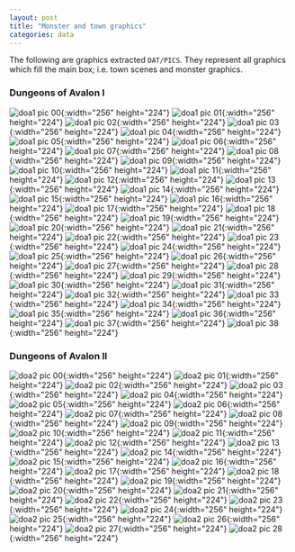 ```yaml
---
layout: post
title: "Monster and town graphics"
categories: data
---
```


The following are graphics extracted `DAT/PICS`. They represent all graphics
which fill the main box; i.e. town scenes and monster graphics.

### Dungeons of Avalon I

![doa1 pic 00](../images/doa1_pic_00.png "doa1 pic 00"){:width="256" height="224"}
![doa1 pic 01](../images/doa1_pic_01.png "doa1 pic 01"){:width="256" height="224"}
![doa1 pic 02](../images/doa1_pic_02.png "doa1 pic 02"){:width="256" height="224"}
![doa1 pic 03](../images/doa1_pic_03.png "doa1 pic 03"){:width="256" height="224"}
![doa1 pic 04](../images/doa1_pic_04.png "doa1 pic 04"){:width="256" height="224"}
![doa1 pic 05](../images/doa1_pic_05.png "doa1 pic 05"){:width="256" height="224"}
![doa1 pic 06](../images/doa1_pic_06.png "doa1 pic 06"){:width="256" height="224"}
![doa1 pic 07](../images/doa1_pic_07.png "doa1 pic 07"){:width="256" height="224"}
![doa1 pic 08](../images/doa1_pic_08.png "doa1 pic 08"){:width="256" height="224"}
![doa1 pic 09](../images/doa1_pic_09.png "doa1 pic 09"){:width="256" height="224"}
![doa1 pic 10](../images/doa1_pic_10.png "doa1 pic 10"){:width="256" height="224"}
![doa1 pic 11](../images/doa1_pic_11.png "doa1 pic 11"){:width="256" height="224"}
![doa1 pic 12](../images/doa1_pic_12.png "doa1 pic 12"){:width="256" height="224"}
![doa1 pic 13](../images/doa1_pic_13.png "doa1 pic 13"){:width="256" height="224"}
![doa1 pic 14](../images/doa1_pic_14.png "doa1 pic 14"){:width="256" height="224"}
![doa1 pic 15](../images/doa1_pic_15.png "doa1 pic 15"){:width="256" height="224"}
![doa1 pic 16](../images/doa1_pic_16.png "doa1 pic 16"){:width="256" height="224"}
![doa1 pic 17](../images/doa1_pic_17.png "doa1 pic 17"){:width="256" height="224"}
![doa1 pic 18](../images/doa1_pic_18.png "doa1 pic 18"){:width="256" height="224"}
![doa1 pic 19](../images/doa1_pic_19.png "doa1 pic 19"){:width="256" height="224"}
![doa1 pic 20](../images/doa1_pic_20.png "doa1 pic 20"){:width="256" height="224"}
![doa1 pic 21](../images/doa1_pic_21.png "doa1 pic 21"){:width="256" height="224"}
![doa1 pic 22](../images/doa1_pic_22.png "doa1 pic 22"){:width="256" height="224"}
![doa1 pic 23](../images/doa1_pic_23.png "doa1 pic 23"){:width="256" height="224"}
![doa1 pic 24](../images/doa1_pic_24.png "doa1 pic 24"){:width="256" height="224"}
![doa1 pic 25](../images/doa1_pic_25.png "doa1 pic 25"){:width="256" height="224"}
![doa1 pic 26](../images/doa1_pic_26.png "doa1 pic 26"){:width="256" height="224"}
![doa1 pic 27](../images/doa1_pic_27.png "doa1 pic 27"){:width="256" height="224"}
![doa1 pic 28](../images/doa1_pic_28.png "doa1 pic 28"){:width="256" height="224"}
![doa1 pic 29](../images/doa1_pic_29.png "doa1 pic 29"){:width="256" height="224"}
![doa1 pic 30](../images/doa1_pic_30.png "doa1 pic 30"){:width="256" height="224"}
![doa1 pic 31](../images/doa1_pic_31.png "doa1 pic 31"){:width="256" height="224"}
![doa1 pic 32](../images/doa1_pic_32.png "doa1 pic 32"){:width="256" height="224"}
![doa1 pic 33](../images/doa1_pic_33.png "doa1 pic 33"){:width="256" height="224"}
![doa1 pic 34](../images/doa1_pic_34.png "doa1 pic 34"){:width="256" height="224"}
![doa1 pic 35](../images/doa1_pic_35.png "doa1 pic 35"){:width="256" height="224"}
![doa1 pic 36](../images/doa1_pic_36.png "doa1 pic 36"){:width="256" height="224"}
![doa1 pic 37](../images/doa1_pic_37.png "doa1 pic 37"){:width="256" height="224"}
![doa1 pic 38](../images/doa1_pic_38.png "doa1 pic 38"){:width="256" height="224"}

### Dungeons of Avalon II

![doa2 pic 00](../images/doa2_pic_00.png "doa2 pic 00"){:width="256" height="224"}
![doa2 pic 01](../images/doa2_pic_01.png "doa2 pic 01"){:width="256" height="224"}
![doa2 pic 02](../images/doa2_pic_02.png "doa2 pic 02"){:width="256" height="224"}
![doa2 pic 03](../images/doa2_pic_03.png "doa2 pic 03"){:width="256" height="224"}
![doa2 pic 04](../images/doa2_pic_04.png "doa2 pic 04"){:width="256" height="224"}
![doa2 pic 05](../images/doa2_pic_05.png "doa2 pic 05"){:width="256" height="224"}
![doa2 pic 06](../images/doa2_pic_06.png "doa2 pic 06"){:width="256" height="224"}
![doa2 pic 07](../images/doa2_pic_07.png "doa2 pic 07"){:width="256" height="224"}
![doa2 pic 08](../images/doa2_pic_08.png "doa2 pic 08"){:width="256" height="224"}
![doa2 pic 09](../images/doa2_pic_09.png "doa2 pic 09"){:width="256" height="224"}
![doa2 pic 10](../images/doa2_pic_10.png "doa2 pic 10"){:width="256" height="224"}
![doa2 pic 11](../images/doa2_pic_11.png "doa2 pic 11"){:width="256" height="224"}
![doa2 pic 12](../images/doa2_pic_12.png "doa2 pic 12"){:width="256" height="224"}
![doa2 pic 13](../images/doa2_pic_13.png "doa2 pic 13"){:width="256" height="224"}
![doa2 pic 14](../images/doa2_pic_14.png "doa2 pic 14"){:width="256" height="224"}
![doa2 pic 15](../images/doa2_pic_15.png "doa2 pic 15"){:width="256" height="224"}
![doa2 pic 16](../images/doa2_pic_16.png "doa2 pic 16"){:width="256" height="224"}
![doa2 pic 17](../images/doa2_pic_17.png "doa2 pic 17"){:width="256" height="224"}
![doa2 pic 18](../images/doa2_pic_18.png "doa2 pic 18"){:width="256" height="224"}
![doa2 pic 19](../images/doa2_pic_19.png "doa2 pic 19"){:width="256" height="224"}
![doa2 pic 20](../images/doa2_pic_20.png "doa2 pic 20"){:width="256" height="224"}
![doa2 pic 21](../images/doa2_pic_21.png "doa2 pic 21"){:width="256" height="224"}
![doa2 pic 22](../images/doa2_pic_22.png "doa2 pic 22"){:width="256" height="224"}
![doa2 pic 23](../images/doa2_pic_23.png "doa2 pic 23"){:width="256" height="224"}
![doa2 pic 24](../images/doa2_pic_24.png "doa2 pic 24"){:width="256" height="224"}
![doa2 pic 25](../images/doa2_pic_25.png "doa2 pic 25"){:width="256" height="224"}
![doa2 pic 26](../images/doa2_pic_26.png "doa2 pic 26"){:width="256" height="224"}
![doa2 pic 27](../images/doa2_pic_27.png "doa2 pic 27"){:width="256" height="224"}
![doa2 pic 28](../images/doa2_pic_28.png "doa2 pic 28"){:width="256" height="224"}
